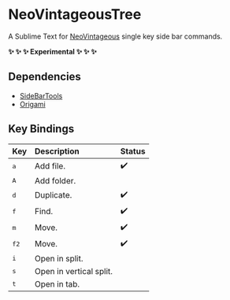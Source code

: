 # NeoVintageousTree

A Sublime Text for [NeoVintageous](https://github.com/NeoVintageous/NeoVintageous) single key side bar commands.

**:sparkles: :sparkles: :sparkles: Experimental :sparkles: :sparkles: :sparkles:**

## Dependencies

- [SideBarTools](https://packagecontrol.io/packages/SideBarTools)
- [Origami](https://packagecontrol.io/packages/Origami)

## Key Bindings

Key | Description | Status
:-- | :---------- | :-----
<kbd>a</kbd> | Add file. | :heavy_check_mark:
<kbd>A</kbd> | Add folder. |
<kbd>d</kbd> | Duplicate. | :heavy_check_mark:
<kbd>f</kbd> | Find. | :heavy_check_mark:
<kbd>m</kbd> | Move. | :heavy_check_mark:
<kbd>f2</kbd> | Move. | :heavy_check_mark:
<kbd>i</kbd> | Open in split. |
<kbd>s</kbd> | Open in vertical split. |
<kbd>t</kbd> | Open in tab. |
